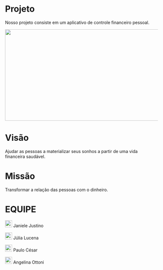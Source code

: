 # Projeto  
Nosso projeto consiste em um aplicativo de controle financeiro pessoal.  

<div align="center">
<img src="https://user-images.githubusercontent.com/110784724/209841398-ef493e98-663e-4ff9-9929-65b362b9b890.png" width="11000px" height= "300xp"/>
</div>   

# Visão  
Ajudar as pessoas a materializar seus sonhos a partir de uma vida financeira saudável.  
# Missão  
Transformar a relação das pessoas com o dinheiro.  

# EQUIPE
<p align="left"> 
  <a href="https://www.linkedin.com/in/desenvolvedorajanielejustino/" alt="Linkedin">
  <img src="https://img.shields.io/badge/-Linkedin-0e76a8?style=for-the-badge&logo=Linkedin&logoColor=white&link=https://www.linkedin.com/in/desenvolvedorajanielejustino/" height= "23xp" /></a>
  Janiele Justino
</p> 

<p align="left"> 
  <a href="https://www.linkedin.com/in/maria-julia-lucena/" alt="Linkedin">
  <img src="https://img.shields.io/badge/-Linkedin-0e76a8?style=for-the-badge&logo=Linkedin" height= "23xp" /></a>
  Júlia Lucena
</p> 

<p align="left"> 
  <a href="https://www.linkedin.com/in/paulo-c%C3%A9sar-a34720237/" alt="Linkedin">
  <img src="https://img.shields.io/badge/-Linkedin-0e76a8?style=for-the-badge&logo=Linkedin" height= "23xp" /></a>
  Paulo César
</p>  

<p align="left"> 
  <a href="https://www.linkedin.com/in/angelina-meiras-ottoni/" alt="Linkedin">
  <img src="https://img.shields.io/badge/-Linkedin-0e76a8?style=for-the-badge&logo=Linkedin" height= "23xp" /></a>
  Angelina Ottoni
</p> 


